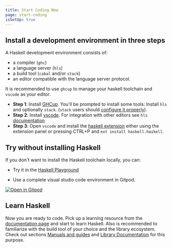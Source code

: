 ```yaml
---
title: Start Coding Now
page: start-coding
isSetUp: true
---
```


## Install a development environment in three steps

A Haskell development environment consists of:

- a compiler (`ghc`)
- a language server (`hls`)
- a build tool (`cabal` and/or `stack`)
- an editor compatible with the language server protocol.

It is recommended to use `ghcup` to manage your haskell toolchain and `vscode` as your editor.

- **Step 1**: Install [GHCup](https://www.haskell.org/ghcup/). You'll be prompted to install some tools: Install `hls` and optionally `stack`. (`stack` users should [configure it properly](https://docs.haskellstack.org/en/stable/Stack_and_VS_Code/#workaround-1)).
- **Step 2**: Install [vscode](https://code.visualstudio.com/). For integration with other editors see `hls` [documentation](https://haskell-language-server.readthedocs.io/en/latest/configuration.html#configuring-your-editor)
- **Step 3**: Open `vscode` and install the [haskell extension](https://marketplace.visualstudio.com/items?itemName=haskell.haskell) either using the extension panel or pressing CTRL+P and `ext install haskell.haskell`.

## Try without installing Haskell

If you don't want to install the Haskell toolchain locally, you can:

- Try it in the [Haskell Playground](https://play-haskell.tomsmeding.com/)

- Use a complete visual studio code environment in Gitpod.

[![Open in Gitpod](https://gitpod.io/button/open-in-gitpod.svg)](https://gitpod.io/#https://github.com/gitpod-io/template-haskell)

## Learn Haskell

Now you are ready to code. Pick up a learning resource from the [documentation page](/documentation/) and start to learn Haskell. Also is recommended to familiarize with the build tool of your choice and the library ecosystem. Check out sections [Manuals and guides](/documentation/#manuals-and-guides) and [Library Documentation](/documentation/#library-documentation) for this purpose.
